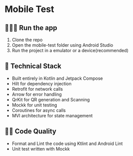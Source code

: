 # Mobile Test

## 🏃🏻‍♂️ Run the app

1. Clone the repo
2. Open the mobile-test folder using Android Studio
3. Run the project in a emulator or a device(recommended)

## 🦾 Technical Stack

* Built entirely in Kotlin and Jetpack Compose
* Hilt for dependency injection
* Retrofit for network calls
* Arrow for error handling
* QrKit for QR generation and Scanning
* Mockk for unit testing
* Coroutines for async calls
* MVI architecture for state management

## 🤌🏼 Code Quality

+ Format and Lint the code using Ktlint and Android Lint
+ Unit test written with Mockk
